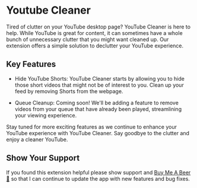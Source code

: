 # Youtube Cleaner

Tired of clutter on your YouTube desktop page? YouTube Cleaner is here to help. While YouTube is great for content, it can sometimes have a whole bunch of unnecessary clutter that you might want cleaned up. Our extension offers a simple solution to declutter your YouTube experience.

## Key Features

* Hide YouTube Shorts: YouTube Cleaner starts by allowing you to hide those short videos that might not be of interest to you. Clean up your feed by removing Shorts from the webpage.

* Queue Cleanup: Coming soon! We'll be adding a feature to remove videos from your queue that have already been played, streamlining your viewing experience.

Stay tuned for more exciting features as we continue to enhance your YouTube experience with YouTube Cleaner. Say goodbye to the clutter and enjoy a cleaner YouTube.

## Show Your Support

If you found this extension helpful please show support and [Buy Me A Beer 🍺](https://www.buymeacoffee.com/thebe) so that I can continue to update the app with new features and bug fixes.
